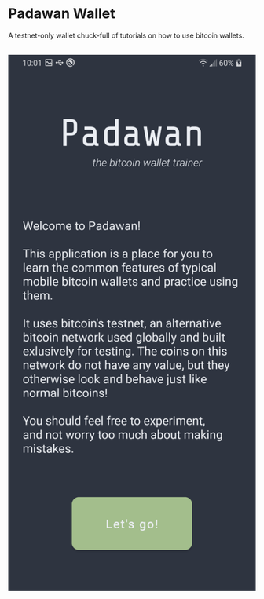 # Padawan Wallet

A testnet-only wallet chuck-full of tutorials on how to use bitcoin wallets.

<br />

<center>
  <img src="./padawan.png" alt="Padawan Screenshot" width="600">
</center>

